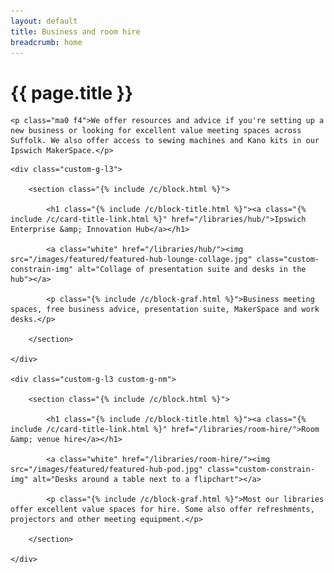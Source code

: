 ```yaml
---
layout: default
title: Business and room hire
breadcrumb: home
---
```


<h1 class="{% include /c/page-title.html %}">{{ page.title }}</h1>

<div class="{% include /c/generic-panel.html %}">

    <p class="ma0 f4">We offer resources and advice if you're setting up a new business or looking for excellent value meeting spaces across Suffolk. We also offer access to sewing machines and Kano kits in our Ipswich MakerSpace.</p>

</div>

<div class="cf">

    <div class="custom-g-l3">

        <section class="{% include /c/block.html %}">

            <h1 class="{% include /c/block-title.html %}"><a class="{% include /c/card-title-link.html %}" href="/libraries/hub/">Ipswich Enterprise &amp; Innovation Hub</a></h1>

            <a class="white" href="/libraries/hub/"><img src="/images/featured/featured-hub-lounge-collage.jpg" class="custom-constrain-img" alt="Collage of presentation suite and desks in the hub"></a>

            <p class="{% include /c/block-graf.html %}">Business meeting spaces, free business advice, presentation suite, MakerSpace and work desks.</p>

        </section>

    </div>

    <div class="custom-g-l3 custom-g-nm">

        <section class="{% include /c/block.html %}">

            <h1 class="{% include /c/block-title.html %}"><a class="{% include /c/card-title-link.html %}" href="/libraries/room-hire/">Room &amp; venue hire</a></h1>

            <a class="white" href="/libraries/room-hire/"><img src="/images/featured/featured-hub-pod.jpg" class="custom-constrain-img" alt="Desks around a table next to a flipchart"></a>

            <p class="{% include /c/block-graf.html %}">Most our libraries offer excellent value spaces for hire. Some also offer refreshments, projectors and other meeting equipment.</p>

        </section>

    </div>

</div>
